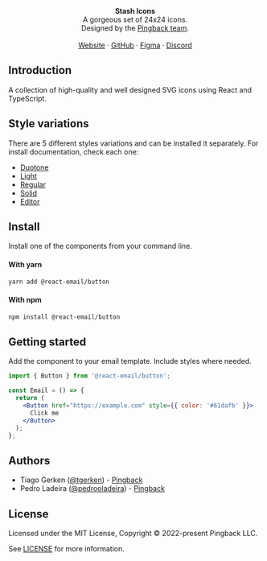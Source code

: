 <div align="center"><strong>Stash Icons</strong></div>
<div align="center">A gorgeous set of 24x24 icons.<br />Designed by the <a href="https://pingback.com">Pingback team</a>.</div>
<br />
<div align="center">
<a href="https://icons.stash-ui.com">Website</a> 
<span> · </span>
<a href="https://github.com/stash-ui/icons">GitHub</a> 
<span> · </span>
<a href="https://www.figma.com/file/X5DiJzGRQXCyEfBqocT235/%5BPb%5D-Icons-1.0-%E2%9C%85?node-id=0%3A1">Figma</a>
<span> · </span>
<a href="https://stash-ui.com/discord">Discord</a>
</div>

## Introduction

A collection of high-quality and well designed SVG icons using React and TypeScript.

## Style variations

There are 5 different styles variations and can be installed it separately.
For install documentation, check each one:

- [Duotone](https://github.com/stash-ui/icons/tree/master/packages/duotone)
- [Light](https://github.com/stash-ui/icons/tree/master/packages/light)
- [Regular](https://github.com/stash-ui/icons/tree/master/packages/regular)
- [Solid](https://github.com/stash-ui/icons/tree/master/packages/solid)
- [Editor](https://github.com/stash-ui/icons/tree/master/packages/editor)

## Install

Install one of the components from your command line.

#### With yarn

```sh
yarn add @react-email/button
```

#### With npm

```sh
npm install @react-email/button
```

## Getting started

Add the component to your email template. Include styles where needed.

```jsx
import { Button } from '@react-email/button';

const Email = () => {
  return (
    <Button href="https://example.com" style={{ color: '#61dafb' }}>
      Click me
    </Button>
  );
};
```

## Authors

- Tiago Gerken ([@tgerken](https://twitter.com/tgerken)) - [Pingback](https://pingback.com)
- Pedro Ladeira ([@pedrooladeira](https://twitter.com/pedrooladeira)) - [Pingback](https://pingback.com)

## License

Licensed under the MIT License, Copyright © 2022-present Pingback LLC.

See [LICENSE](./LICENSE) for more information.